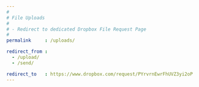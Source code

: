 ```yaml
---
#
# File Uploads
#
# - Redirect to dedicated Dropbox File Request Page
#
permalink     : /uploads/

redirect_from :
  - /upload/
  - /send/

redirect_to   : https://www.dropbox.com/request/PYrvrnEwrFhUVZ3yi2oP
---
```

